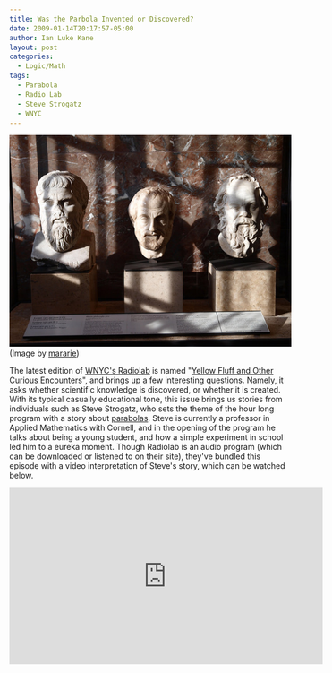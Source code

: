 ```yaml
---
title: Was the Parbola Invented or Discovered?
date: 2009-01-14T20:17:57-05:00
author: Ian Luke Kane
layout: post
categories:
  - Logic/Math
tags:
  - Parabola
  - Radio Lab
  - Steve Strogatz
  - WNYC
---
```


![(Image by mararie)](/assets/plato.jpg)  
(Image by [mararie](http://www.flickr.com/photos/mararie/5380156369/sizes/z/in/photostream/))

The latest edition of
[WNYC's Radiolab](http://www.wnyc.org/shows/radiolab/) is named
"[Yellow Fluff and Other Curious Encounters](http://www.radiolab.org/story/91672-yellow-fluff-and-other-curious-encounters/)",
and brings up a few interesting questions. Namely, it asks whether
scientific knowledge is discovered, or whether it is created. With its
typical casually educational tone, this issue brings us stories from
individuals such as Steve Strogatz, who sets the theme of the hour long
program with a story about
[parabolas](http://en.wikipedia.org/wiki/Parabola). Steve is currently a
professor in Applied Mathematics with Cornell, and in the opening of the
program he talks about being a young student, and how a simple
experiment in school led him to a eureka moment. Though Radiolab is an
audio program (which can be downloaded or listened to on their site),
they've bundled this episode with a video interpretation of Steve's
story, which can be watched below.

<iframe width="560" height="315" src="https://www.youtube.com/embed/rdSgqHuI-mw" frameborder="0" allow="accelerometer; autoplay; encrypted-media; gyroscope; picture-in-picture" allowfullscreen></iframe>